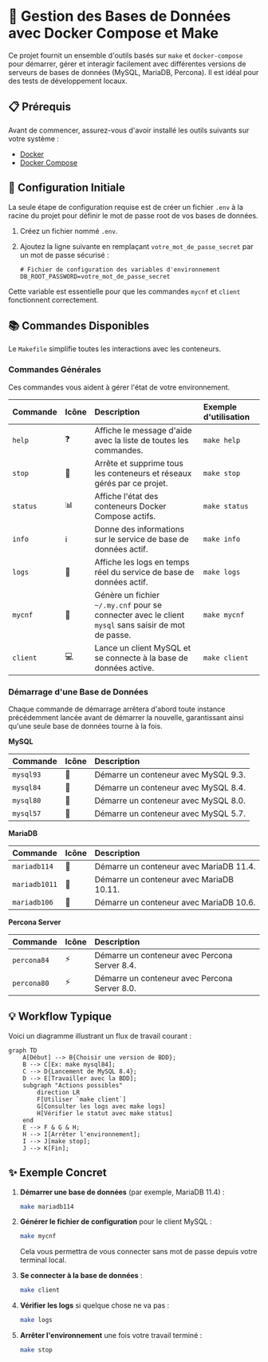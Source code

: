 # 🚀 Gestion des Bases de Données avec Docker Compose et Make

Ce projet fournit un ensemble d'outils basés sur `make` et `docker-compose` pour démarrer, gérer et interagir facilement avec différentes versions de serveurs de bases de données (MySQL, MariaDB, Percona). Il est idéal pour des tests de développement locaux.

## 📋 Prérequis

Avant de commencer, assurez-vous d'avoir installé les outils suivants sur votre système :

*   [Docker](https://docs.docker.com/get-docker/)
*   [Docker Compose](https://docs.docker.com/compose/install/)

## 🔧 Configuration Initiale

La seule étape de configuration requise est de créer un fichier `.env` à la racine du projet pour définir le mot de passe root de vos bases de données.

1.  Créez un fichier nommé `.env`.
2.  Ajoutez la ligne suivante en remplaçant `votre_mot_de_passe_secret` par un mot de passe sécurisé :

    ```env
    # Fichier de configuration des variables d'environnement
    DB_ROOT_PASSWORD=votre_mot_de_passe_secret
    ```

Cette variable est essentielle pour que les commandes `mycnf` et `client` fonctionnent correctement.

## 📚 Commandes Disponibles

Le `Makefile` simplifie toutes les interactions avec les conteneurs.

### Commandes Générales

Ces commandes vous aident à gérer l'état de votre environnement.

| Commande | Icône | Description                                                                                                | Exemple d'utilisation |
| :------- | :---- | :--------------------------------------------------------------------------------------------------------- | :-------------------- |
| `help`   | ❓    | Affiche le message d'aide avec la liste de toutes les commandes.                                           | `make help`           |
| `stop`   | 🛑    | Arrête et supprime tous les conteneurs et réseaux gérés par ce projet.                                     | `make stop`           |
| `status` | 📊    | Affiche l'état des conteneurs Docker Compose actifs.                                                       | `make status`         |
| `info`   | ℹ️    | Donne des informations sur le service de base de données actif.                                              | `make info`           |
| `logs`   | 📄    | Affiche les logs en temps réel du service de base de données actif.                                          | `make logs`           |
| `mycnf`  | 🔑    | Génère un fichier `~/.my.cnf` pour se connecter avec le client `mysql` sans saisir de mot de passe.        | `make mycnf`          |
| `client` | 💻    | Lance un client MySQL et se connecte à la base de données active.                                            | `make client`         |

### Démarrage d'une Base de Données

Chaque commande de démarrage arrêtera d'abord toute instance précédemment lancée avant de démarrer la nouvelle, garantissant ainsi qu'une seule base de données tourne à la fois.

**MySQL**

| Commande  | Icône | Description                             |
| :-------- | :---- | :-------------------------------------- |
| `mysql93` | 🐬    | Démarre un conteneur avec MySQL 9.3.    |
| `mysql84` | 🐬    | Démarre un conteneur avec MySQL 8.4.    |
| `mysql80` | 🐬    | Démarre un conteneur avec MySQL 8.0.    |
| `mysql57` | 🐬    | Démarre un conteneur avec MySQL 5.7.    |

**MariaDB**

| Commande     | Icône | Description                               |
| :----------- | :---- | :---------------------------------------- |
| `mariadb114` | 🐧    | Démarre un conteneur avec MariaDB 11.4.   |
| `mariadb1011`| 🐧    | Démarre un conteneur avec MariaDB 10.11.  |
| `mariadb106` | 🐧    | Démarre un conteneur avec MariaDB 10.6.   |

**Percona Server**

| Commande    | Icône | Description                                 |
| :---------- | :---- | :------------------------------------------ |
| `percona84` | ⚡    | Démarre un conteneur avec Percona Server 8.4. |
| `percona80` | ⚡    | Démarre un conteneur avec Percona Server 8.0. |

## 💡 Workflow Typique

Voici un diagramme illustrant un flux de travail courant :

```mermaid
graph TD
    A[Début] --> B{Choisir une version de BDD};
    B --> C[Ex: make mysql84];
    C --> D{Lancement de MySQL 8.4};
    D --> E[Travailler avec la BDD];
    subgraph "Actions possibles"
        direction LR
        F[Utiliser `make client`]
        G[Consulter les logs avec make logs]
        H[Vérifier le statut avec make status]
    end
    E --> F & G & H;
    H --> I[Arrêter l'environnement];
    I --> J[make stop];
    J --> K[Fin];
```

## ✨ Exemple Concret

1.  **Démarrer une base de données** (par exemple, MariaDB 11.4) :
    ```bash
    make mariadb114
    ```

2.  **Générer le fichier de configuration** pour le client MySQL :
    ```bash
    make mycnf
    ```
    Cela vous permettra de vous connecter sans mot de passe depuis votre terminal local.

3.  **Se connecter à la base de données** :
    ```bash
    make client
    ```

4.  **Vérifier les logs** si quelque chose ne va pas :
    ```bash
    make logs
    ```

5.  **Arrêter l'environnement** une fois votre travail terminé :
    ```bash
    make stop
    ```
